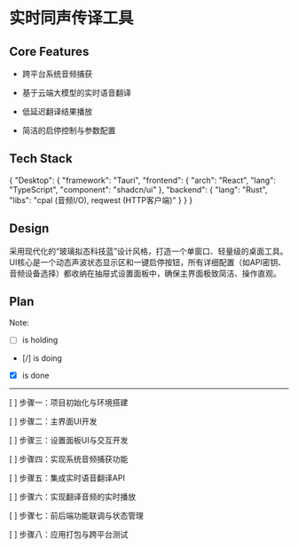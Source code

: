 # 实时同声传译工具

## Core Features

- 跨平台系统音频捕获

- 基于云端大模型的实时语音翻译

- 低延迟翻译结果播放

- 简洁的启停控制与参数配置

## Tech Stack

{
  "Desktop": {
    "framework": "Tauri",
    "frontend": {
      "arch": "React",
      "lang": "TypeScript",
      "component": "shadcn/ui"
    },
    "backend": {
      "lang": "Rust",
      "libs": "cpal (音频I/O), reqwest (HTTP客户端)"
    }
  }
}

## Design

采用现代化的“玻璃拟态科技蓝”设计风格，打造一个单窗口、轻量级的桌面工具。UI核心是一个动态声波状态显示区和一键启停按钮，所有详细配置（如API密钥、音频设备选择）都收纳在抽屉式设置面板中，确保主界面极致简洁、操作直观。

## Plan

Note: 

- [ ] is holding
- [/] is doing
- [X] is done

---

[ ] 步骤一：项目初始化与环境搭建

[ ] 步骤二：主界面UI开发

[ ] 步骤三：设置面板UI与交互开发

[ ] 步骤四：实现系统音频捕获功能

[ ] 步骤五：集成实时语音翻译API

[ ] 步骤六：实现翻译音频的实时播放

[ ] 步骤七：前后端功能联调与状态管理

[ ] 步骤八：应用打包与跨平台测试
